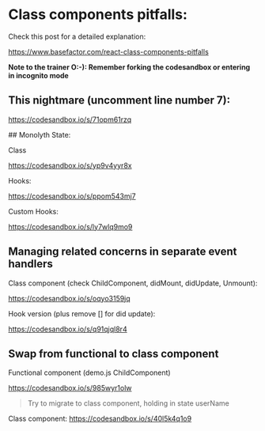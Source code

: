 # Class components pitfalls:

Check this post for a detailed explanation:

https://www.basefactor.com/react-class-components-pitfalls

**Note to the trainer O:-): Remember forking the codesandbox or entering in incognito mode**

## This nightmare (uncomment line number 7):

https://codesandbox.io/s/71opm61rzq

## Monolyth State:

Class

https://codesandbox.io/s/yp9v4yyr8x

Hooks:

https://codesandbox.io/s/ppom543mj7

Custom Hooks:

https://codesandbox.io/s/ly7wlq9mo9

## Managing related concerns in separate event handlers

Class component (check ChildComponent, didMount, didUpdate, Unmount):

https://codesandbox.io/s/oqyo3159jq

Hook version (plus remove [] for did update):

https://codesandbox.io/s/q91qjql8r4

## Swap from functional to class component

Functional component (demo.js ChildComponent)

https://codesandbox.io/s/985wyr1olw

> Try to migrate to class component, holding in state
> userName

Class component: https://codesandbox.io/s/40l5k4q1o9
